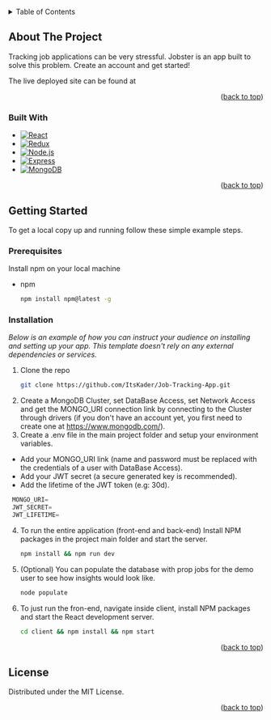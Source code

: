 <a id="readme-top"></a>

<!--
*** Thanks for checking out the Best-README-Template. If you have a suggestion
*** that would make this better, please fork the repo and create a pull request
*** or simply open an issue with the tag "enhancement".
*** Don't forget to give the project a star!
*** Thanks again! Now go create something AMAZING! :D
-->

<!-- PROJECT SHIELDS -->
<!--
*** I'm using markdown "reference style" links for readability.
*** Reference links are enclosed in brackets [ ] instead of parentheses ( ).
*** See the bottom of this document for the declaration of the reference variables
*** for contributors-url, forks-url, etc. This is an optional, concise syntax you may use.
*** https://www.markdownguide.org/basic-syntax/#reference-style-links
-->



<!-- TABLE OF CONTENTS -->
<details>
  <summary>Table of Contents</summary>
  <ol>
    <li>
      <a href="#about-the-project">About The Project</a>
      <ul>
        <li><a href="#built-with">Built With</a></li>
      </ul>
    </li>
    <li>
      <a href="#getting-started">Getting Started</a>
      <ul>
        <li><a href="#prerequisites">Prerequisites</a></li>
        <li><a href="#installation">Installation</a></li>
      </ul>
    </li>
    <li><a href="#license">License</a></li>
  </ol>
</details>

<!-- ABOUT THE PROJECT -->

## About The Project

Tracking job applications can be very stressful. Jobster is an app built to solve this problem. Create an account and get started!

The live deployed site can be found at 


<p align="right">(<a href="#readme-top">back to top</a>)</p>

### Built With

- [![React][React.js]][React-url]
- [![Redux][Redux.js]][Redux-url]
- [![Node.js][Node.js]][Node-url]
- [![Express][Express.js]][Express-url]
- [![MongoDB][MongoDB]][Mongo-url]


<p align="right">(<a href="#readme-top">back to top</a>)</p>

<!-- GETTING STARTED -->

## Getting Started

To get a local copy up and running follow these simple example steps.

### Prerequisites

Install npm on your local machine

- npm
  ```sh
  npm install npm@latest -g
  ```

### Installation

_Below is an example of how you can instruct your audience on installing and setting up your app. This template doesn't rely on any external dependencies or services._

1. Clone the repo
   ```sh
   git clone https://github.com/ItsKader/Job-Tracking-App.git
   ```
2. Create a MongoDB Cluster, set DataBase Access, set Network Access and get the MONGO_URI connection link by connecting to the Cluster through drivers (if you don't have an account yet, you first need to create one at https://www.mongodb.com/).
3. Create a .env file in the main project folder and setup your environment variables.
  - Add your MONGO_URI link (name and password must be replaced with the credentials of a user with DataBase Access).
  - Add your JWT secret (a secure generated key is recommended).
  - Add the lifetime of the JWT token (e.g: 30d).

   ```js
    MONGO_URI=
    JWT_SECRET=
    JWT_LIFETIME=
   ```
4. To run the entire application (front-end and back-end) Install NPM packages in the project main folder and start the server.
   ```sh
   npm install && npm run dev
   ```
5. (Optional) You can populate the database with prop jobs for the demo user to see how insights would look like.
   ```sh
   node populate
   ```
6. To just run the fron-end, navigate inside client, install NPM packages and start the React development server.
   ```sh
   cd client && npm install && npm start
   ```




<p align="right">(<a href="#readme-top">back to top</a>)</p>


<!-- LICENSE -->

## License

Distributed under the MIT License.

<p align="right">(<a href="#readme-top">back to top</a>)</p>

<!-- MARKDOWN LINKS & IMAGES -->
<!-- https://www.markdownguide.org/basic-syntax/#reference-style-links -->


[React.js]: https://img.shields.io/badge/React-20232A?style=for-the-badge&logo=react&logoColor=61DAFB
[React-url]: https://reactjs.org/
[Node.js]: https://img.shields.io/badge/Node.js-339933?style=for-the-badge&logo=nodedotjs&logoColor=white
[Node-url]: https://nodejs.org/
[Express.js]: https://img.shields.io/badge/Express-000000?style=for-the-badge&logo=express&logoColor=white
[Express-url]: https://expressjs.com/
[MongoDB]: https://img.shields.io/badge/MongoDB-47A248?style=for-the-badge&logo=mongodb&logoColor=white
[Mongo-url]: https://www.mongodb.com/
[Redux.js]: https://img.shields.io/badge/Redux-764ABC?style=for-the-badge&logo=redux&logoColor=white
[Redux-url]: https://redux-toolkit.js.org/
